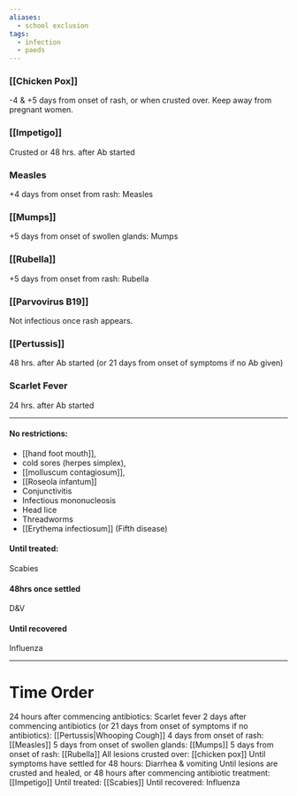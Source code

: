 ```yaml
---
aliases:
  - school exclusion
tags:
  - infection
  - paeds
---
```

### [[Chicken Pox]]
-4 & +5 days from onset of rash, or when crusted over. 
Keep away from pregnant women. 
### [[Impetigo]]
Crusted or 48 hrs. after Ab started
### Measles
+4 days from onset from rash: Measles
### [[Mumps]]
+5 days from onset of swollen glands: Mumps
### [[Rubella]]
+5 days from onset from rash: Rubella
### [[Parvovirus B19]]
Not infectious once rash appears. 
### [[Pertussis]]
48 hrs. after Ab started (or 21 days from onset of symptoms if no Ab given)
### Scarlet Fever
24 hrs. after Ab started

---
#### No restrictions: 
- [[hand foot mouth]],
- cold sores (herpes simplex),
- [[molluscum contagiosum]],
- [[Roseola infantum]]
- Conjunctivitis
- Infectious mononucleosis
- Head lice
- Threadworms
- [[Erythema infectiosum]] (Fifth disease)
#### Until treated: 
Scabies
#### 48hrs once settled
D&V
#### Until recovered
Influenza

---
# Time Order
24 hours after commencing antibiotics: Scarlet fever
2 days after commencing antibiotics (or 21 days from onset of symptoms if no antibiotics): [[Pertussis|Whooping Cough]]
4 days from onset of rash: [[Measles]]
5 days from onset of swollen glands: [[Mumps]]
5 days from onset of rash: [[Rubella]]
All lesions crusted over: [[chicken pox]]
Until symptoms have settled for 48 hours: Diarrhea & vomiting
Until lesions are crusted and healed, or 48 hours after commencing antibiotic treatment: [[Impetigo]]
Until treated: [[Scabies]]
Until recovered: Influenza